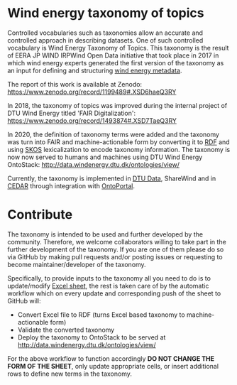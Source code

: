 # Wind energy taxonomy of topics

Controlled vocabularies such as taxonomies allow an accurate and controlled approach in describing datasets. One of such controlled vocabulary is Wind Energy Taxonomy of Topics. This taxonomy is the result of EERA JP WIND IRPWind Open Data initiative that took place in 2017 in which wind energy experts generated the first version of the taxonomy as an input for defining and structuring [wind energy metadata](https://zenodo.org/record/4013191).

The report of this work is available at Zenodo: https://www.zenodo.org/record/1199489#.XSD6haeQ3RY

In 2018, the taxonomy of topics was improved during the internal project of DTU Wind Energy titled 'FAIR Digitalization':
https://www.zenodo.org/record/1493874#.XSD7TaeQ3RY

In 2020, the definition of taxonomy terms were added and the taxonomy was turn into FAIR and machine-actionable form by converting it to [RDF](./taxonomy.ttl) and using [SKOS](https://www.w3.org/TR/skos-primer/) lexicalization to encode taxonomy information. The taxonomy is now now served to humans and machines using DTU Wind Energy OntoStack: http://data.windenergy.dtu.dk/ontologies/view/

Currently, the taxonomy is implemented in [DTU Data](https://data.dtu.dk/DTU_Wind_Energy), ShareWind and in [CEDAR](cedar.metadatacenter.org/) through integration with [OntoPortal](https://bioportal.bioontology.org/ontologies/WETAXTOPICS/).

# Contribute

The taxonomy is intended to be used and further developed by the community. Therefore, we welcome collaborators willing to take part in the further development of the taxonomy. If you are one of them please do so via GitHub by making pull requests and/or posting issues or requesting to become maintainer/developer of the taxonomy.

Specifically, to provide inputs to the taxonomy all you need to do is to update/modify [Excel sheet](./taxonomy.xlsx), the rest is taken care of by the automatic workflow which on every update and corresponding push of the sheet to GitHub will:

- Convert Excel file to RDF (turns Excel based taxonomy to machine-actionable form)
- Validate the converted taxonomy
- Deploy the taxonomy to OntoStack to be served at http://data.windenergy.dtu.dk/ontologies/view/

For the above workflow to function accordingly **DO NOT CHANGE THE FORM OF THE SHEET**, only update appropriate cells, or insert additional rows to define new terms in the taxonomy.
